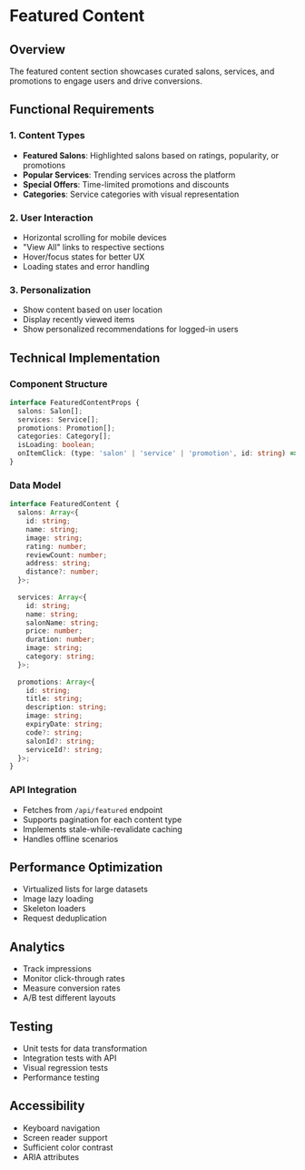 # Featured Content

## Overview
The featured content section showcases curated salons, services, and promotions to engage users and drive conversions.

## Functional Requirements

### 1. Content Types
- **Featured Salons**: Highlighted salons based on ratings, popularity, or promotions
- **Popular Services**: Trending services across the platform
- **Special Offers**: Time-limited promotions and discounts
- **Categories**: Service categories with visual representation

### 2. User Interaction
- Horizontal scrolling for mobile devices
- "View All" links to respective sections
- Hover/focus states for better UX
- Loading states and error handling

### 3. Personalization
- Show content based on user location
- Display recently viewed items
- Show personalized recommendations for logged-in users

## Technical Implementation

### Component Structure
```typescript
interface FeaturedContentProps {
  salons: Salon[];
  services: Service[];
  promotions: Promotion[];
  categories: Category[];
  isLoading: boolean;
  onItemClick: (type: 'salon' | 'service' | 'promotion', id: string) => void;
}
```

### Data Model
```typescript
interface FeaturedContent {
  salons: Array<{
    id: string;
    name: string;
    image: string;
    rating: number;
    reviewCount: number;
    address: string;
    distance?: number;
  }>;
  
  services: Array<{
    id: string;
    name: string;
    salonName: string;
    price: number;
    duration: number;
    image: string;
    category: string;
  }>;
  
  promotions: Array<{
    id: string;
    title: string;
    description: string;
    image: string;
    expiryDate: string;
    code?: string;
    salonId?: string;
    serviceId?: string;
  }>;
}
```

### API Integration
- Fetches from `/api/featured` endpoint
- Supports pagination for each content type
- Implements stale-while-revalidate caching
- Handles offline scenarios

## Performance Optimization
- Virtualized lists for large datasets
- Image lazy loading
- Skeleton loaders
- Request deduplication

## Analytics
- Track impressions
- Monitor click-through rates
- Measure conversion rates
- A/B test different layouts

## Testing
- Unit tests for data transformation
- Integration tests with API
- Visual regression tests
- Performance testing

## Accessibility
- Keyboard navigation
- Screen reader support
- Sufficient color contrast
- ARIA attributes
